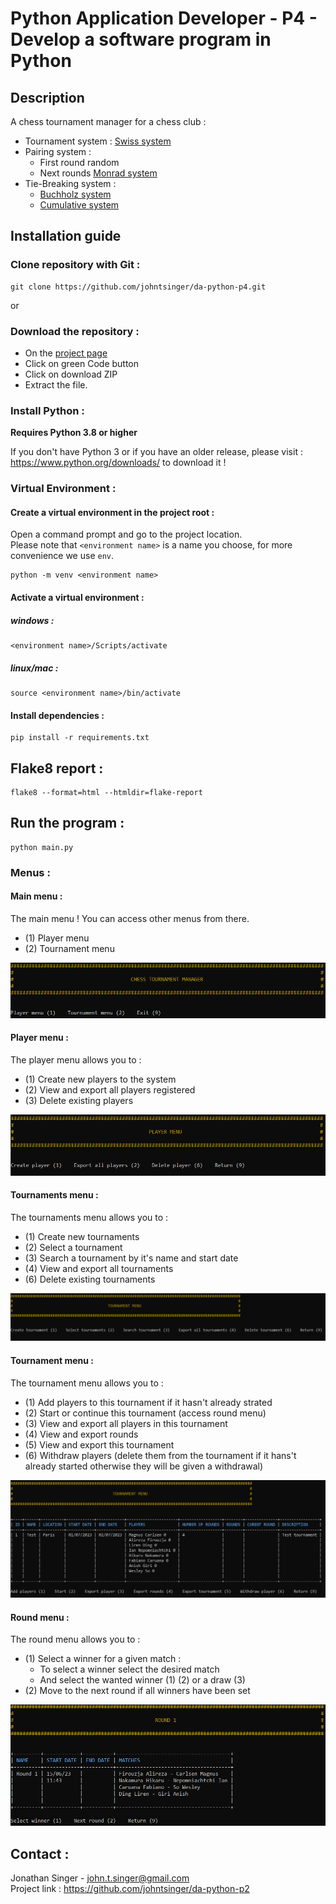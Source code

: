 # Python Application Developer - P4 - Develop a software program in Python

## Description

A chess tournament manager for a chess club :
- Tournament system : [Swiss system](https://en.wikipedia.org/wiki/Swiss-system_tournament)
- Pairing system :
  - First round random
  - Next rounds [Monrad system](https://en.wikipedia.org/wiki/Swiss-system_tournament#Monrad_system)
- Tie-Breaking system :
  - [Buchholz system](https://en.wikipedia.org/wiki/Buchholz_system)
  - [Cumulative system](https://en.wikipedia.org/wiki/Tie-breaking_in_Swiss-system_tournaments#Cumulative)

## Installation guide

### Clone repository with Git :

    git clone https://github.com/johntsinger/da-python-p4.git
    
or

### Download the repository :

- On the [project page](https://github.com/johntsinger/da-python-p4)
- Click on green Code button
- Click on download ZIP
- Extract the file.

### Install Python :

**Requires Python 3.8 or higher**

If you don't have Python 3 or if you have an older release, please visit : https://www.python.org/downloads/ to download it !

### Virtual Environment :

#### Create a virtual environment in the project root :

Open a command prompt and go to the project location.\
Please note that `<environment name>` is a name you choose, for more convenience we use `env`.

    python -m venv <environment name>

#### Activate a virtual environment :

##### windows :

    <environment name>/Scripts/activate
    
##### linux/mac :

    source <environment name>/bin/activate
    
#### Install dependencies :

    pip install -r requirements.txt
    
## Flake8 report :

    flake8 --format=html --htmldir=flake-report
    
## Run the program :

    python main.py

### Menus :

#### Main menu :

The main menu ! You can access other menus from there.
- (1) Player menu
- (2) Tournament menu

![main_menu](img/main_menu.png)

#### Player menu :

The player menu allows you to :
- (1) Create new players to the system
- (2) View and export all players registered
- (3) Delete existing players

![player menu](img/player_menu.png)

#### Tournaments menu :

The tournaments menu allows you to :
- (1) Create new tournaments
- (2) Select a tournament
- (3) Search a tournament by it's name and start date
- (4) View and export all tournaments
- (6) Delete existing tournaments

![tournaments menu](img/tournaments_menu.png)

#### Tournament menu :

The tournament menu allows you to :
- (1) Add players to this tournament if it hasn't already strated
- (2) Start or continue this tournament (access round menu)
- (3) View and export all players in this tournament
- (4) View and export rounds
- (5) View and export this tournament
- (6) Withdraw players (delete them from the tournament if it hans't already started otherwise they will be given a withdrawal)

![tournament menu](img/tournament_menu.png)

#### Round menu :
The round menu allows you to :
- (1) Select a winner for a given match :
  - To select a winner select the desired match
  - And select the wanted winner (1) (2) or a draw (3)
- (2) Move to the next round if all winners have been set

![round menu](img/round_menu.png)

## Contact :
Jonathan Singer - john.t.singer@gmail.com\
Project link : https://github.com/johntsinger/da-python-p2
